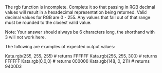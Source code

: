 The rgb function is incomplete. Complete it so that passing in RGB decimal values will result in a hexadecimal representation being returned. Valid decimal values for RGB are 0 - 255. Any values that fall out of that range must be rounded to the closest valid value.

Note: Your answer should always be 6 characters long, the shorthand with 3 will not work here.

The following are examples of expected output values:

Kata.rgb(255, 255, 255) # returns FFFFFF
Kata.rgb(255, 255, 300) # returns FFFFFF
Kata.rgb(0,0,0) # returns 000000
Kata.rgb(148, 0, 211) # returns 9400D3
